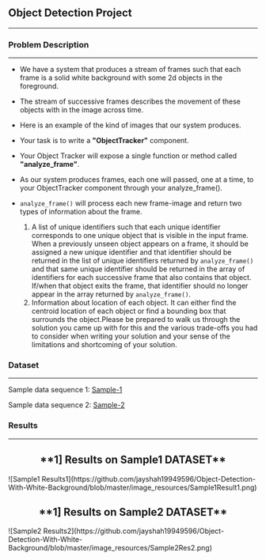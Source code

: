 ## Object Detection Project
-----
 
### Problem Description 
---
 - We have a system that produces a stream of frames such that each frame is a solid white background with some 2d objects in the foreground.
 - The stream of successive frames describes the movement of these objects with in the image across time.
 - Here is an example of the kind of images that our system produces.
 - Your task is to write a **"ObjectTracker"** component.
 - Your Object Tracker will expose a single function or method called **"analyze_frame"**.
 - As our system produces frames, each one will passed, one at a time, to your ObjectTracker component through your analyze_frame().
 - `analyze_frame()` will process each new frame-image and return two types of information about the frame.
   
     1. A list of unique identifiers such that each unique identifier corresponds to one unique
object that is visible in the input frame. When a previously unseen object appears on a
frame, it should be assigned a new unique identifier and that identifier should be
returned in the list of unique identifiers returned by `analyze_frame()` and that same
unique identifier should be returned in the array of identifiers for each successive frame
that also contains that object. If/when that object exits the frame, that identifier should no
longer appear in the array returned by `analyze_frame()`.
     2. Information about location of each object. It can either find the centroid location of each
object or find a bounding box that surrounds the object.Please be prepared to walk us through the solution you came up with for this and the various
trade-offs you had to consider when writing your solution and your sense of the limitations and
shortcoming of your solution.
 
### Dataset
---
Sample data sequence 1:
[Sample-1](https://github.com/jayshah19949596/Object-Detection-With-White-Background/tree/master/sample1/sample1)

Sample data sequence 2:
[Sample-2](https://github.com/jayshah19949596/Object-Detection-With-White-Background/tree/master/sample2/sample2)


### Results
---
[image1]: ./image_resources/Sample1Result1.png "Sample1 Results1"
[image2]: ./image_resources/Sample2Res2.png "Sample2 Results2"

 <center> <h2> **1] Results on Sample1 DATASET**  </h2> </center>
    ![Sample1 Results1](https://github.com/jayshah19949596/Object-Detection-With-White-Background/blob/master/image_resources/Sample1Result1.png)

  <center><h2> **1] Results on Sample2 DATASET**  </h2></center>
    ![Sample2 Results2](https://github.com/jayshah19949596/Object-Detection-With-White-Background/blob/master/image_resources/Sample2Res2.png)
